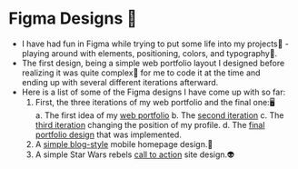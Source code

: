 # Figma Designs 🎨
- I have had fun in Figma while trying to put some life into my projects🤔 - playing around with elements, positioning, colors, and typography📝.  
- The first design, being a simple web portfolio layout I designed before realizing it was quite complex🤯 for me to code it at the time and <br>ending up with several different iterations afterward.  
- Here is a list of some of the Figma designs I have come up with so far:
  1. First, the three iterations of my web portfolio and the final one:🖥️  
    a. The first idea of my [web portfolio](https://www.figma.com/file/h3RcmrfQy83K5Vx162CzZj/Portfolio(First-Iteration)?type=design&t=T0iGxZzL2s8plDYJ-6)
    b. The [second iteration](https://www.figma.com/file/DEaukgKHsSLf1de1YZh47G/PF-Iteration2?type=design&t=T0iGxZzL2s8plDYJ-6)
    c. The [third iteration](https://www.figma.com/file/kOLQJQyx6S7uQGZ5ogcYLf/PF-Iteration3?type=design&t=T0iGxZzL2s8plDYJ-6) changing the position of my profile.
    d. The [final portfolio design](https://www.figma.com/file/gHzxLNnYLitTFEQPQl8MB8/MyPortfolio?type=design&t=T0iGxZzL2s8plDYJ-6) that was implemented.
  3. A [simple blog-style](https://www.figma.com/file/IoOTwiMlLzDWsg1BL8OdCP/Simple-Blog-Homepage?type=design&t=T0iGxZzL2s8plDYJ-6) mobile homepage design.📱
  4. A simple Star Wars rebels [call to action](https://www.figma.com/file/DLJfTWt8iiuwPOEM24O7XZ/StarWars-Rebels?type=design&t=T0iGxZzL2s8plDYJ-6) site design.👽
